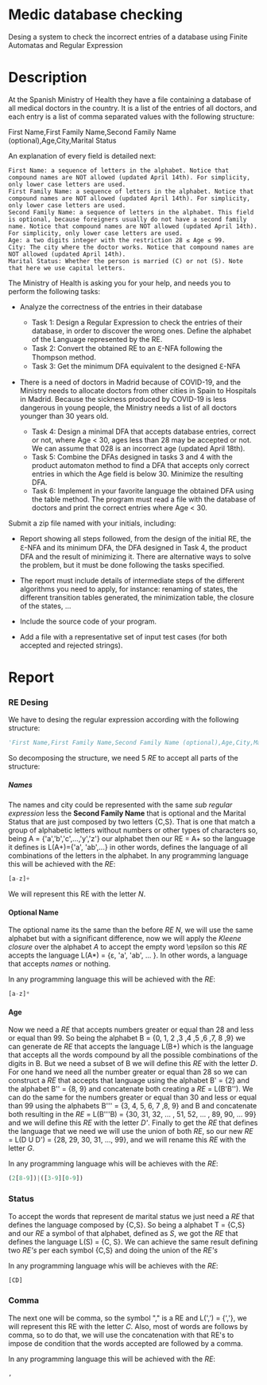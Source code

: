 # Medic database checking
Desing a system to check the incorrect entries of a database using Finite Automatas and Regular Expression


# Description
At the Spanish Ministry of Health they have a file containing a database of all medical doctors in the country. It is a list of the entries of all doctors, and each entry is a list of comma separated values with the following structure:

First Name,First Family Name,Second Family Name (optional),Age,City,Marital Status

An explanation of every field is detailed next:

    First Name: a sequence of letters in the alphabet. Notice that compound names are NOT allowed (updated April 14th). For simplicity, only lower case letters are used.
    First Family Name: a sequence of letters in the alphabet. Notice that compound names are NOT allowed (updated April 14th). For simplicity, only lower case letters are used.
    Second Family Name: a sequence of letters in the alphabet. This field is optional, because foreigners usually do not have a second family name. Notice that compound names are NOT allowed (updated April 14th). For simplicity, only lower case letters are used.
    Age: a two digits integer with the restriction 28 ≤ Age ≤ 99.
    City: The city where the doctor works. Notice that compound names are NOT allowed (updated April 14th).
    Marital Status: Whether the person is married (C) or not (S). Note that here we use capital letters.

The Ministry of Health is asking you for your help, and needs you to perform the following tasks:

- Analyze the correctness of the entries in their database

    - Task 1: Design a Regular Expression to check the entries of their database, in order to discover the wrong ones. Define the alphabet of the Language represented by the RE.
    - Task 2: Convert the obtained RE to an ℇ-NFA following the Thompson method.
    - Task 3: Get the minimum DFA equivalent to the designed ℇ-NFA

- There is a need of doctors in Madrid because of COVID-19, and the Ministry needs to allocate doctors from other cities in Spain to Hospitals in Madrid. Because the sickness produced by COVID-19 is less dangerous in young people, the Ministry needs a list of all doctors younger than 30 years old.

    - Task 4: Design a minimal DFA that accepts database entries, correct or not, where Age < 30, ages less than 28 may be accepted or not. We can assume that 028 is an incorrect age (updated April 18th).
    - Task 5: Combine the DFAs designed in tasks 3 and 4 with the product automaton method to find a DFA that accepts only correct entries in which the Age field is below 30. Minimize the resulting DFA.
    - Task 6: Implement in your favorite language the obtained DFA using the table method. The program must read a file with the database of doctors and print the correct entries where Age < 30.

Submit a zip file named with your initials, including:
- Report showing all steps followed, from the design of the initial RE, the ℇ-NFA and its minimum DFA, the DFA designed in Task 4, the product DFA and the result of minimizing it. There are alternative ways to solve the problem, but it must be done following the tasks specified.
- The report must include details of intermediate steps of the different algorithms you need to apply, for instance: renaming of states, the different transition tables generated, the minimization table, the closure of the states, ...
- Include the source code of your program.

- Add a file with a representative set of input test cases (for both accepted and rejected strings).


# Report

### RE Desing

We have to desing the regular expression according with the following structure:

``` python
'First Name,First Family Name,Second Family Name (optional),Age,City,Marital Status'
```

So decomposing the structure, we need 5 *RE* to accept all parts of the structure:

##### Names

The names and city could be represented with the same *sub regular expression* less the **Second Family Name** that is optional and the Marital Status that are just composed by two letters {C,S}. That is one that match a group of alphabetic letters without numbers or other types of characters so, being A = {'a','b','c',...,'y','z'} our alphabet then our RE = A+ so the language it defines is L(A+)={'a', 'ab',...} in other words, defines the language of all combinations of the letters in the alphabet. In any programming language this will be achieved with the *RE*:

```python
[a-z]+
```
We will represent this RE with the letter *N*.

#### Optional Name

The optional name its the same than the before *RE* *N*, we will use the same alphabet but with a significant difference, now we will apply the *Kleene closure* over the alphabet *A* to accept the empty word \epsilon so this *RE* accepts the language L(A*) = {ɛ, 'a', 'ab', ... }. In other words, a language that accepts *names* or nothing.

In any programming language this will be achieved with the *RE*:

```python
[a-z]*
```
 

#### Age

Now we need a *RE* that accepts numbers greater or equal than 28 and less or equal than 99. So being the alphabet B = {0, 1, 2 ,3 ,4 ,5 ,6 ,7, 8 ,9} we can generate de *RE* that accepts the language L(B+) which is the language that accepts all the words compound by all the possible combinations of the digits in B. But we need a subset of B we will define this *RE* with the letter *D*. For one hand we need all the number greater or equal than 28 so we can construct a *RE* that accepts that language using the alphabet B' = {2} and the alphabet B'' = {8, 9} and concatenate both creating a *RE* = L(B'B''). We can do the same for the numbers greater or equal than 30 and less or equal than 99 using the alphabets B''' = {3, 4, 5, 6, 7 ,8, 9} and B and concatenate both resulting in the *RE* = L(B'''B) = {30, 31, 32, ... , 51, 52, ... , 89, 90, ... 99} and we will define this *RE* with the letter *D'*. Finally to get the *RE* that defines the language that we need we will use the union of both *RE*, so our new *RE* = L(D U D') = {28, 29, 30, 31, ..., 99}, and we will rename this  *RE* with the letter *G*.

In any programming language whis will be achieves with the *RE*:

```python
(2[8-9])|([3-9][0-9])
```

### Status

To accept the words that represent de marital status we just need a *RE* that defines the language composed by {C,S}. So being a alphabet T = {C,S} and our *RE* a symbol of that alphabet, defined as *S*, we got the *RE* that defines the language L(S) = {C, S}. We can achieve the same result defining two *RE's* per each symbol {C,S} and doing the union of the *RE's*

In any programming language whis will be achieves with the *RE*:
```python
[CD]
```

### Comma

The next one will be comma, so the symbol "," is a RE and L(',') = {','}, we will represent this RE with the letter *C*. 
Also, most of words are follows by comma, so to do that, we will use the concatenation with that RE's to impose de condition that the words accepted are followed by a comma.

In any programming language this will be achieved with the *RE*:

```python
,
```







